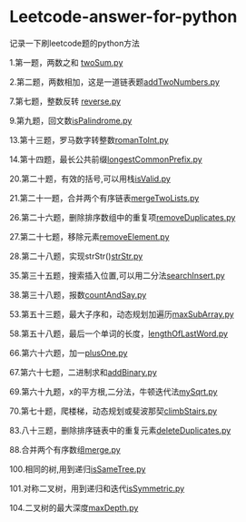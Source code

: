 # Leetcode-answer-for-python
记录一下刷leetcode题的python方法

1.第一题，两数之和 [twoSum.py](https://github.com/Blacksheep1995/Leetcode-answer-python-/blob/master/twoSum.py) 

2.第二题，两数相加，这是一道链表题[addTwoNumbers.py](https://github.com/Blacksheep1995/Leetcode-answer-python-/blob/master/addTwoNumbers.py)

7.第七题，整数反转 [reverse.py](https://github.com/Blacksheep1995/Leetcode-answer-python-/blob/master/reverse.py)

9.第九题，回文数[isPalindrome.py](https://github.com/Blacksheep1995/Leetcode-answer-python-/blob/master/isPalindrome.py)

13.第十三题，罗马数字转整数[romanToInt.py](https://github.com/Blacksheep1995/Leetcode-answer-for-python/blob/master/romanToInt.py)

14.第十四题，最长公共前缀[longestCommonPrefix.py](https://github.com/Blacksheep1995/Leetcode-answer-for-python/blob/master/longestCommonPrefix.py)

20.第二十题，有效的括号,可以用栈[isValid.py](https://github.com/Blacksheep1995/Leetcode-answer-for-python/blob/master/isValid.py)

21.第二十一题，合并两个有序链表[mergeTwoLists.py](https://github.com/Blacksheep1995/Leetcode-answer-for-python/blob/master/mergeTwoLists.py)

26.第二十六题，删除排序数组中的重复项[removeDuplicates.py](https://github.com/Blacksheep1995/Leetcode-answer-for-python/blob/master/removeDuplicates.py)

27.第二十七题，移除元素[removeElement.py](https://github.com/Blacksheep1995/Leetcode-answer-for-python/blob/master/removeElement.py)

28.第二十八题，实现strStr()[strStr.py](https://github.com/Blacksheep1995/Leetcode-answer-for-python/blob/master/strStr.py)

35.第三十五题，搜索插入位置,可以用二分法[searchInsert.py](https://github.com/Blacksheep1995/Leetcode-answer-for-python/blob/master/searchInsert.py)

38.第三十八题，报数[countAndSay.py](https://github.com/Blacksheep1995/Leetcode-answer-for-python/blob/master/countAndSay.py)

53.第五十三题，最大子序和，动态规划加遍历[maxSubArray.py](https://github.com/Blacksheep1995/Leetcode-answer-for-python/blob/master/maxSubArray.py)

58.第五十八题，最后一个单词的长度，[lengthOfLastWord.py](https://github.com/Blacksheep1995/Leetcode-answer-for-python/blob/master/lengthOfLastWord.py)

66.第六十六题，加一[plusOne.py](https://github.com/Blacksheep1995/Leetcode-answer-for-python/blob/master/plusOne.py)

67.第六十七题，二进制求和[addBinary.py](https://github.com/Blacksheep1995/Leetcode-answer-for-python/blob/master/addBinary.py)

69.第六十九题，x的平方根,二分法，牛顿迭代法[mySqrt.py](https://github.com/Blacksheep1995/Leetcode-answer-for-python/blob/master/mySqrt.py)

70.第七十题，爬楼梯，动态规划或斐波那契[climbStairs.py](https://github.com/Blacksheep1995/Leetcode-answer-for-python/blob/master/climbStairs.py)

83.八十三题，删除排序链表中的重复元素[deleteDuplicates.py](https://github.com/Blacksheep1995/Leetcode-answer-for-python/blob/master/deleteDuplicates.py)

88.合并两个有序数组[merge.py](https://github.com/Blacksheep1995/Leetcode-answer-for-python/blob/master/merge.py)

100.相同的树,用到递归[isSameTree.py](https://github.com/Blacksheep1995/Leetcode-answer-for-python/blob/master/isSameTree.py)

101.对称二叉树，用到递归和迭代[isSymmetric.py](https://github.com/Blacksheep1995/Leetcode-answer-for-python/blob/master/isSymmetric.py)

104.二叉树的最大深度[maxDepth.py](https://github.com/Blacksheep1995/Leetcode-answer-for-python/blob/master/maxDepth.py)
